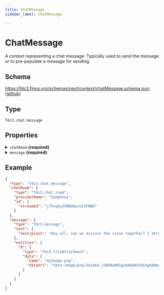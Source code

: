 ```yaml
---
title: ChatMessage
sidebar_label: ChatMessage

---
```


# ChatMessage

A context representing a chat message. Typically used to send the message or to pre-populate a message for sending.

## Schema

<https://fdc3.finos.org/schemas/next/context/chatMessage.schema.json> ([github](https://github.com/finos/FDC3/tree/main/schemas/context/chatMessage.schema.json))

## Type

`fdc3.chat.message`

## Properties

<details>
  <summary><code>chatRoom</code> <strong>(required)</strong></summary>

**type**: [ChatRoom](ChatRoom)

</details>

<details>
  <summary><code>message</code> <strong>(required)</strong></summary>

**type**: [Message](Message)

</details>

## Example

```json
{
  "type": "fdc3.chat.message",
  "chatRoom": {
    "type": "fdc3.chat.room",
    "providerName": "Symphony",
    "id": {
      "streamId": "j75xqXy25NBOdacUI3FNBH"
    }
  },
  "message": {
    "type": "fdc3.message",
    "text": {
      "text/plain": "Hey all, can we discuss the issue together? I attached a screenshot"
    },
    "entities": {
      "0": {
        "type": "fdc3.fileAttachment",
        "data": {
          "name": "myImage.png",
          "dataUri": "data:image/png;base64,iVBORw0KGgoAAAANSUhEUgAAAAgAAAAIAQMAAAD+wSzIAAAABlBMVEX///+/v7+jQ3Y5AAAADklEQVQI12P4AIX8EAgALgAD/aNpbtEAAAAASUVORK5CYII"
        }
      }
    }
  }
}
```

